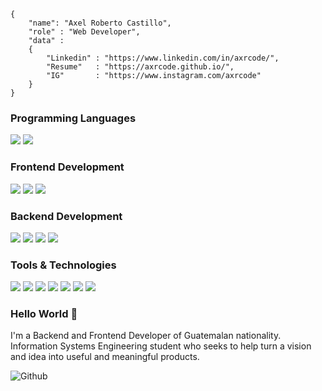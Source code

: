 ```shell
{
    "name": "Axel Roberto Castillo",
    "role" : "Web Developer",
    "data" : 
    { 
        "Linkedin" : "https://www.linkedin.com/in/axrcode/", 
        "Resume"   : "https://axrcode.github.io/",
        "IG"       : "https://www.instagram.com/axrcode"
    }
}
```

<h3>Programming Languages</h3>

<p>
  <img src="https://img.shields.io/badge/PHP-4F5278?style=for-the-badge&logo=php&logoColor=white">
  <img src="https://img.shields.io/badge/JavaScript-F7DF1E?style=for-the-badge&logo=javascript&logoColor=black">
</p>

<h3>Frontend Development</h3>

<p>
    <img src="https://img.shields.io/badge/HTML5-E34F26?style=for-the-badge&logo=html5&logoColor=white">
    <img src="https://img.shields.io/badge/CSS3-1572B6?style=for-the-badge&logo=css3&logoColor=white">
    <img src="https://img.shields.io/badge/Bootstrap-563D7C?style=for-the-badge&logo=bootstrap&logoColor=white">
</p>

<h3>Backend Development</h3>

<p>
    <img src="https://img.shields.io/badge/Laravel-FF2D20?style=for-the-badge&logo=laravel&logoColor=white">
    <img src="https://img.shields.io/badge/Node.js-43853D?style=for-the-badge&logo=node.js&logoColor=white">
    <img src="https://img.shields.io/badge/Express.js-404D59?style=for-the-badge">
    <img src="https://img.shields.io/badge/MySQL-1F2023?style=for-the-badge&logo=mysql&logoColor=white">
</p>

<h3>Tools & Technologies</h3>

<p>
    <img src="https://img.shields.io/badge/Git-F05032?style=for-the-badge&logo=git&logoColor=white">
    <img src="https://img.shields.io/badge/GitHub-100000?style=for-the-badge&logo=github&logoColor=white">
    <img src="https://img.shields.io/badge/Linux-FCC624?style=for-the-badge&logo=linux&logoColor=black">
    <img src="https://img.shields.io/badge/Postman-FF6C37?style=for-the-badge&logo=Postman&logoColor=white">
    <img src="https://img.shields.io/badge/Heroku-430098?style=for-the-badge&logo=heroku&logoColor=white">
    <img src="https://img.shields.io/badge/Figma-F24E1E?style=for-the-badge&logo=figma&logoColor=white">
    <img src="https://img.shields.io/badge/Notion-000000?style=for-the-badge&logo=notion&logoColor=white">
</p>

### Hello World 👋

I'm a Backend and Frontend Developer of Guatemalan nationality. Information Systems Engineering student who seeks to help turn a vision and idea into useful and meaningful products.

![Github](https://github-readme-stats.vercel.app/api/top-langs/?username=axrcode&layout=compact&show_icons=true&theme=nord&hide_border=true)
